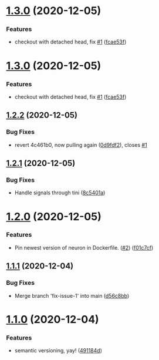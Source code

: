 # [1.3.0](https://github.com/strangedev/neuron-buildbot/compare/v1.2.2...v1.3.0) (2020-12-05)


### Features

* checkout with detached head, fix [#1](https://github.com/strangedev/neuron-buildbot/issues/1) ([fcae53f](https://github.com/strangedev/neuron-buildbot/commit/fcae53fe00f8b9ac5dbb2afe2b767ad9aee3d1c6))

# [1.3.0](https://github.com/strangedev/neuron-buildbot/compare/v1.2.2...v1.3.0) (2020-12-05)


### Features

* checkout with detached head, fix [#1](https://github.com/strangedev/neuron-buildbot/issues/1) ([fcae53f](https://github.com/strangedev/neuron-buildbot/commit/fcae53fe00f8b9ac5dbb2afe2b767ad9aee3d1c6))

## [1.2.2](https://github.com/strangedev/neuron-buildbot/compare/v1.2.1...v1.2.2) (2020-12-05)


### Bug Fixes

* revert 4c461b0, now pulling again ([0d9fdf2](https://github.com/strangedev/neuron-buildbot/commit/0d9fdf29ed13103eeb4e4f2602c2303c273df208)), closes [#1](https://github.com/strangedev/neuron-buildbot/issues/1)

## [1.2.1](https://github.com/strangedev/neuron-buildbot/compare/v1.2.0...v1.2.1) (2020-12-05)


### Bug Fixes

* Handle signals through tini ([8c5401a](https://github.com/strangedev/neuron-buildbot/commit/8c5401a6a56a9475097370a5f3a1d5519edea851))

# [1.2.0](https://github.com/strangedev/neuron-buildbot/compare/v1.1.1...v1.2.0) (2020-12-05)


### Features

* Pin newest version of neuron in Dockerfile. ([#2](https://github.com/strangedev/neuron-buildbot/issues/2)) ([f01c7cf](https://github.com/strangedev/neuron-buildbot/commit/f01c7cf48b84f47ff40f0d9c08283f878b27371e))

## [1.1.1](https://github.com/strangedev/neuron-buildbot/compare/v1.1.0...v1.1.1) (2020-12-04)


### Bug Fixes

* Merge branch 'fix-issue-1' into main ([d56c8bb](https://github.com/strangedev/neuron-buildbot/commit/d56c8bb67ec9261278af887d3917fabbff1d506a))

# [1.1.0](https://github.com/strangedev/neuron-buildbot/compare/v1.0.0...v1.1.0) (2020-12-04)


### Features

* semantic versioning, yay! ([491184d](https://github.com/strangedev/neuron-buildbot/commit/491184d80b9d7976c0dc3f81df9d02a427592fda))
